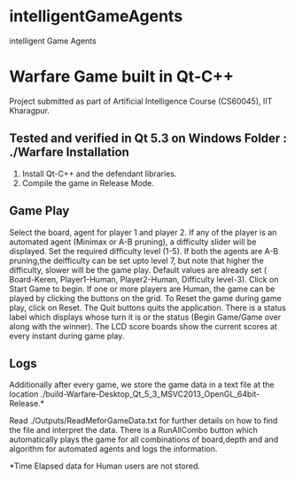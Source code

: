 # intelligentGameAgents
intelligent Game Agents

Warfare Game built in Qt-C++
============================

Project submitted as part of Artificial Intelligence Course (CS60045), IIT Kharagpur.

Tested and verified in Qt 5.3 on Windows 
Folder : ./Warfare
Installation
-------------

1. Install Qt-C++ and the defendant libraries.
2. Compile the game in Release Mode.

Game Play
---------
Select the board, agent for player 1 and player 2. If any of the player is an automated agent (Minimax or A-B pruning), a difficulty slider will be displayed. Set the required difficulty level (1-5). If both the agents are A-B pruning,the deifficulty can be set upto level 7, but note that higher the difficulty, slower will be the game play.
Default values are already set ( Board-Keren, Player1-Human, Player2-Human, Difficulty level-3). 
Click on Start Game to begin. If one or more players are Human, the game can be played by clicking the buttons on the grid.
To Reset the game during game play, click on Reset. The Quit buttons quits the application.
There is a status label which displays whose turn it is or the status (Begin Game/Game over along with the winner).
The LCD score boards show the current scores at every instant during game play. 

Logs
------
Additionally after every game, we store the game data in a text file at the location ./build-Warfare-Desktop_Qt_5_3_MSVC2013_OpenGL_64bit-Release.*

Read ./Outputs/ReadMeforGameData.txt for further details on how to find the file and interpret the data.
There is a RunAllCombo button which automatically plays the game for all combinations of board,depth and and algorithm for automated agents and logs the information.

*Time Elapsed data for Human users are not stored.

